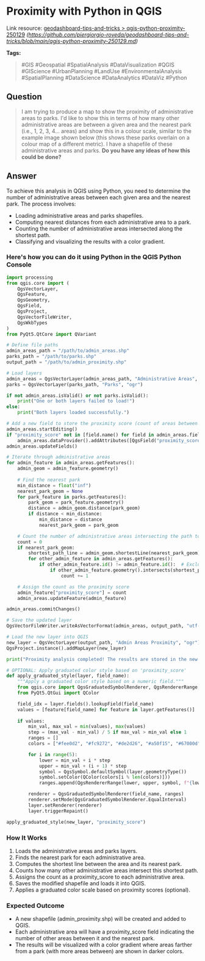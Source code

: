 # Proximity with Python in QGIS

Link resource: [geodashboard-tips-and-tricks > qgis-python-proximity-250129](https://github.com/piergiorgio-roveda/geodashboard-tips-and-tricks/blob/main/qgis-python-proximity-250129.md) *(https://github.com/piergiorgio-roveda/geodashboard-tips-and-tricks/blob/main/qgis-python-proximity-250129.md)*

**Tags:**

> #GIS #Geospatial #SpatialAnalysis #DataVisualization #QGIS #GIScience #UrbanPlanning #LandUse #EnvironmentalAnalysis #SpatialPlanning #DataScience #DataAnalytics #DataViz #Python

## Question

> I am trying to produce a map to show the proximity of administrative areas to parks. I'd like to show this in terms of how many other administrative areas are between a given area and the nearest park (i.e., 1, 2, 3, 4... areas) and show this in a colour scale, similar to the example image shown below (this shows these parks overlain on a colour map of a different metric). I have a shapefile of these administrative areas and parks. **Do you have any ideas of how this could be done?**

## Answer

To achieve this analysis in QGIS using Python, you need to determine the number of administrative areas between each given area and the nearest park. The process involves:

- Loading administrative areas and parks shapefiles.
- Computing nearest distances from each administrative area to a park.
- Counting the number of administrative areas intersected along the shortest path.
- Classifying and visualizing the results with a color gradient.

### Here's how you can do it using Python in the QGIS Python Console

```python
import processing
from qgis.core import (
    QgsVectorLayer,
    QgsFeature,
    QgsGeometry,
    QgsField,
    QgsProject,
    QgsVectorFileWriter,
    QgsWkbTypes
)
from PyQt5.QtCore import QVariant

# Define file paths
admin_areas_path = "/path/to/admin_areas.shp"
parks_path = "/path/to/parks.shp"
output_path = "/path/to/admin_proximity.shp"

# Load layers
admin_areas = QgsVectorLayer(admin_areas_path, "Administrative Areas", "ogr")
parks = QgsVectorLayer(parks_path, "Parks", "ogr")

if not admin_areas.isValid() or not parks.isValid():
    print("One or both layers failed to load!")
else:
    print("Both layers loaded successfully.")

# Add a new field to store the proximity score (count of areas between admin area and the nearest park)
admin_areas.startEditing()
if "proximity_score" not in [field.name() for field in admin_areas.fields()]:
    admin_areas.dataProvider().addAttributes([QgsField("proximity_score", QVariant.Int)])
admin_areas.updateFields()

# Iterate through administrative areas
for admin_feature in admin_areas.getFeatures():
    admin_geom = admin_feature.geometry()
    
    # Find the nearest park
    min_distance = float("inf")
    nearest_park_geom = None
    for park_feature in parks.getFeatures():
        park_geom = park_feature.geometry()
        distance = admin_geom.distance(park_geom)
        if distance < min_distance:
            min_distance = distance
            nearest_park_geom = park_geom

    # Count the number of administrative areas intersecting the path to the nearest park
    count = 0
    if nearest_park_geom:
        shortest_path_line = admin_geom.shortestLine(nearest_park_geom)
        for other_admin_feature in admin_areas.getFeatures():
            if other_admin_feature.id() != admin_feature.id():  # Exclude itself
                if other_admin_feature.geometry().intersects(shortest_path_line):
                    count += 1

    # Assign the count as the proximity score
    admin_feature["proximity_score"] = count
    admin_areas.updateFeature(admin_feature)

admin_areas.commitChanges()

# Save the updated layer
QgsVectorFileWriter.writeAsVectorFormat(admin_areas, output_path, "utf-8", admin_areas.crs(), "ESRI Shapefile")

# Load the new layer into QGIS
new_layer = QgsVectorLayer(output_path, "Admin Areas Proximity", "ogr")
QgsProject.instance().addMapLayer(new_layer)

print("Proximity analysis completed! The results are stored in the new shapefile and loaded into QGIS.")

# OPTIONAL: Apply graduated color style based on 'proximity_score'
def apply_graduated_style(layer, field_name):
    """Apply a graduated color style based on a numeric field."""
    from qgis.core import QgsGraduatedSymbolRenderer, QgsRendererRange, QgsSymbol
    from PyQt5.QtGui import QColor

    field_idx = layer.fields().lookupField(field_name)
    values = [feature[field_name] for feature in layer.getFeatures()]
    
    if values:
        min_val, max_val = min(values), max(values)
        step = (max_val - min_val) / 5 if max_val > min_val else 1
        ranges = []
        colors = ["#fee0d2", "#fc9272", "#de2d26", "#a50f15", "#67000d"]  # Red gradient scale

        for i in range(5):
            lower = min_val + i * step
            upper = min_val + (i + 1) * step
            symbol = QgsSymbol.defaultSymbol(layer.geometryType())
            symbol.setColor(QColor(colors[i % len(colors)]))
            ranges.append(QgsRendererRange(lower, upper, symbol, f"{lower:.0f} - {upper:.0f}"))

        renderer = QgsGraduatedSymbolRenderer(field_name, ranges)
        renderer.setMode(QgsGraduatedSymbolRenderer.EqualInterval)
        layer.setRenderer(renderer)
        layer.triggerRepaint()

apply_graduated_style(new_layer, "proximity_score")
```

### How It Works

1. Loads the administrative areas and parks layers.
1. Finds the nearest park for each administrative area.
1. Computes the shortest line between the area and its nearest park.
1. Counts how many other administrative areas intersect this shortest path.
1. Assigns the count as a proximity_score to each administrative area.
1. Saves the modified shapefile and loads it into QGIS.
1. Applies a graduated color scale based on proximity scores (optional).

### Expected Outcome

- A new shapefile (admin_proximity.shp) will be created and added to QGIS.
- Each administrative area will have a proximity_score field indicating the number of other areas between it and the nearest park.
- The results will be visualized with a color gradient where areas farther from a park (with more areas between) are shown in darker colors.